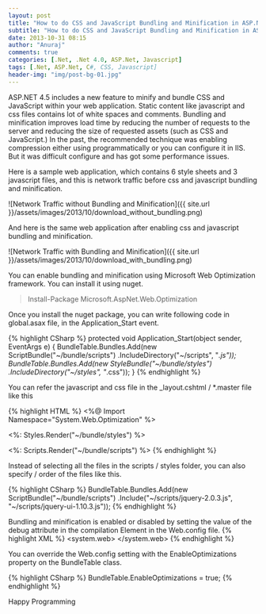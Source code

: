 ```yaml
---
layout: post
title: "How to do CSS and JavaScript Bundling and Minification in ASP.NET"
subtitle: "How to do CSS and JavaScript Bundling and Minification in ASP.NET"
date: 2013-10-31 08:15
author: "Anuraj"
comments: true
categories: [.Net, .Net 4.0, ASP.Net, Javascript]
tags: [.Net, ASP.Net, C#, CSS, Javascript]
header-img: "img/post-bg-01.jpg"
---
```

ASP.NET 4.5 includes a new feature to minify and bundle CSS and JavaScript within your web application. Static content like javascript and css files contains lot of white spaces and comments. Bundling and minification improves load time by reducing the number of requests to the server and reducing the size of requested assets (such as CSS and JavaScript.) In the past, the recommended technique was enabling compression either using programmatically or you can configure it in IIS. But it was difficult configure and has got some performance issues.

Here is a sample web application, which contains 6 style sheets and 3 javascript files, and this is network traffic before css and javascript bundling and minification.

![Network Traffic without Bundling and Minification]({{ site.url }}/assets/images/2013/10/download_without_bundling.png)

And here is the same web application after enabling css and javascript bundling and minification.

![Network Traffic with Bundling and Minification]({{ site.url }}/assets/images/2013/10/download_with_bundling.png)

You can enable bundling and minification using Microsoft Web Optimization framework. You can install it using nuget.



>Install-Package Microsoft.AspNet.Web.Optimization



Once you install the nuget package, you can write following code in global.asax file, in the Application_Start event.

{% highlight CSharp %}
protected void Application_Start(object sender, EventArgs e)
{
    BundleTable.Bundles.Add(new ScriptBundle("~/bundle/scripts")
        .IncludeDirectory("~/scripts", "*.js"));
    BundleTable.Bundles.Add(new StyleBundle("~/bundle/styles")
        .IncludeDirectory("~/styles", "*.css"));
}
{% endhighlight %}

You can refer the javascript and css file in the _layout.cshtml / *.master file like this

{% highlight HTML %}
<%@ Import Namespace="System.Web.Optimization" %>
<!DOCTYPE html>

<html xmlns="http://www.w3.org/1999/xhtml">
<head runat="server">
    <title></title>
    <%: Styles.Render("~/bundle/styles") %>
</head>
<body>
    <form id="form1" runat="server">
        <div>
        </div>
    </form>
    <%: Scripts.Render("~/bundle/scripts") %>
</body>
</html>
{% endhighlight %}

Instead of selecting all the files in the scripts / styles folder, you can also specify / order of the files like this.

{% highlight CSharp %}
BundleTable.Bundles.Add(new ScriptBundle("~/bundle/scripts")
    .Include("~/scripts/jquery-2.0.3.js", "~/scripts/jquery-ui-1.10.3.js"));
{% endhighlight %}

Bundling and minification is enabled or disabled by setting the value of the debug attribute in the compilation Element  in the Web.config file. 
{% highlight XML %}
<system.web>
  <compilation debug="false" targetFramework="4.5" />
</system.web>
{% endhighlight %}

You can override the Web.config setting with the EnableOptimizations property on the BundleTable class. 

{% highlight CSharp %}
BundleTable.EnableOptimizations = true;
{% endhighlight %}

Happy Programming
